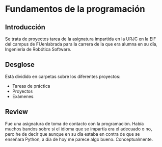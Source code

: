 # Fundamentos de la programación
## Introducción
Se trata de proyectos tarea de la asignatura impartida en la URJC en la EIF del campus de FUenlabrada para la carrera de la que era alumna en su día, Ingeniería de Robótica Software.
## Desglose
Está dividido en carpetas sobre los diferentes proyectos:
  - Tareas de práctica
  - Proyectos
  - Exámenes
## Review
Fue una asignatura de toma de contacto con la programación. Había muchos bandos sobre si el idioma que se impartía era el adecuado o no, pero he de decir que aunque en su día estaba en contra de que se enseñara Python, a día de hoy me parece algo bueno. Conceptualmente.
